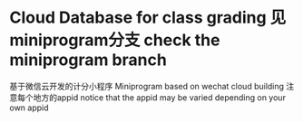 # Cloud Database for class grading 见miniprogram分支 check the miniprogram branch

基于微信云开发的计分小程序
Miniprogram based on wechat cloud building
注意每个地方的appid
notice that the appid may be varied depending on your own appid

